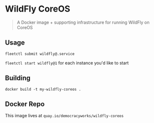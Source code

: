 # WildFly CoreOS

> A Docker image + supporting infrastructure for running WildFly on CoreOS

## Usage

`fleetctl submit wildfly@.service`

`fleetctl start wildfly@1` for each instance you'd like to start

## Building

`docker build -t my-wildfly-coreos .`

## Docker Repo

This image lives at `quay.io/democracyworks/wildfly-coreos`
